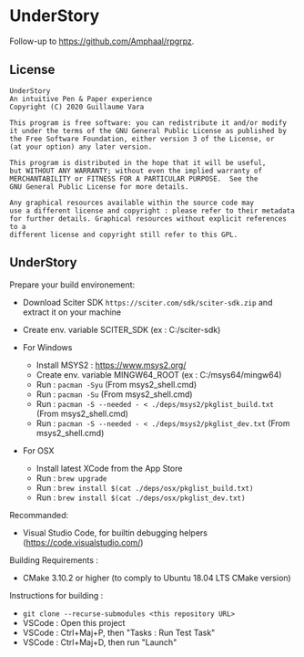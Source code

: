 # UnderStory

Follow-up to https://github.com/Amphaal/rpgrpz.

## License
    UnderStory
    An intuitive Pen & Paper experience
    Copyright (C) 2020 Guillaume Vara

    This program is free software: you can redistribute it and/or modify
    it under the terms of the GNU General Public License as published by
    the Free Software Foundation, either version 3 of the License, or
    (at your option) any later version.

    This program is distributed in the hope that it will be useful,
    but WITHOUT ANY WARRANTY; without even the implied warranty of
    MERCHANTABILITY or FITNESS FOR A PARTICULAR PURPOSE.  See the
    GNU General Public License for more details.

    Any graphical resources available within the source code may
    use a different license and copyright : please refer to their metadata
    for further details. Graphical resources without explicit references to a
    different license and copyright still refer to this GPL.

## UnderStory

Prepare your build environement:

- Download Sciter SDK `https://sciter.com/sdk/sciter-sdk.zip` and extract it on your machine
- Create env. variable SCITER_SDK (ex : C:/sciter-sdk)

-   For Windows
    -   Install MSYS2 : <https://www.msys2.org/>
    -   Create env. variable MINGW64_ROOT (ex : C:/msys64/mingw64)
    -   Run : `pacman -Syu` (From msys2_shell.cmd)
    -   Run : `pacman -Su` (From msys2_shell.cmd)
    -   Run : `pacman -S --needed - < ./deps/msys2/pkglist_build.txt` (From msys2_shell.cmd)
    -   Run : `pacman -S --needed - < ./deps/msys2/pkglist_dev.txt` (From msys2_shell.cmd)
-   For OSX
    -   Install latest XCode from the App Store
    -   Run : `brew upgrade`
    -   Run : `brew install $(cat ./deps/osx/pkglist_build.txt)`
    -   Run : `brew install $(cat ./deps/osx/pkglist_dev.txt)`

Recommanded:

-   Visual Studio Code, for builtin debugging helpers (<https://code.visualstudio.com/>)

Building Requirements :

-   CMake 3.10.2 or higher (to comply to Ubuntu 18.04 LTS CMake version)

Instructions for building :

-   `git clone --recurse-submodules <this repository URL>`
-   VSCode : Open this project
-   VSCode : Ctrl+Maj+P, then "Tasks : Run Test Task"
-   VSCode : Ctrl+Maj+D, then run "Launch"
